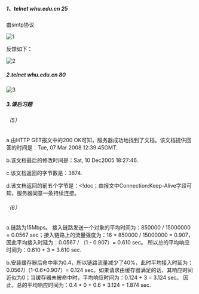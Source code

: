 ##### 1、telnet whu.edu.cn 25

由smtp协议

![1](\1.JPG)

反馈如下：

![2](\2.JPG)

##### 2.telnet whu.edu.cn 80

![3](\3.JPG)

##### 3.课后习题

###### （5）

a.由HTTP GET报文中的200 OK可知，服务器成功地找到了文档。该文档提供回答的时间是：Tue, 07 Mar 2008 12:39:45GMT.

b.该文档最后的修改时间是：Sat, 10 Dec2005 18:27:46.

c.该文档返回的字节数是：3874.

d.该文档返回的前五个字节是：<!doc；由报文中Connection:Keep-Alive字段可知，服务器同意一条持续连接。

###### （6）

a.链路为15Mbps。 接入链路发送一个对象的平均时间为：850000 / 15000000 = 0.0567 sec；接入链路上的流量强度为：16 * 850000 / 15000000 = 0.907，因此平均接入时延为：0.0567 / （1 - 0.907）= 0.610 sec。 所以总的平均响应时间为：0.610 + 3 = 3.610 sec.

b.安装缓存器后命中率为0.4，所以链路流量减少了40%，此时平均接入时延为：0.0567/（1-0.6*0.907）= 0.124 sec。如果请求由缓存器满足的话，其响应时间近似为0；当缓存器未被命中时，平均响应时间为：0.124 + 3 = 3.124 sec。 因此，总的平均响应时间为：0.4 * 0 + 0.6 * 3.124 = 1.874 sec.
